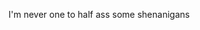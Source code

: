 I'm never one to half ass some shenanigans

<!---
frugmen/frugmen is a ✨ special ✨ repository because its `README.md` (this file) appears on your GitHub profile.
You can click the Preview link to take a look at your changes.
--->
